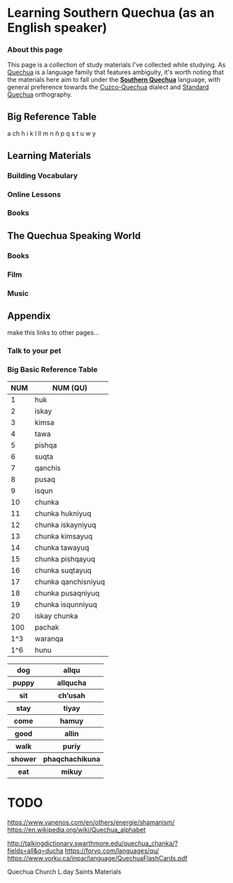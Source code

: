 # Learning Southern Quechua (as an English speaker)

### About this page

This page is a collection of study materials I've collected while studying. As [Quechua](https://en.wikipedia.org/wiki/Quechuan_languages) is a language family that features ambiguity, it's worth noting that the materials here aim to fall under the **[Southern Quechua](https://en.wikipedia.org/wiki/Southern_Quechua)** language, with general preference towards the [Cuzco-Quechua](https://en.wikipedia.org/wiki/Cuzco_Quechua_language) dialect and [Standard Quechua](https://en.wikipedia.org/wiki/Quechua_alphabet) orthography.

## Big Reference Table

a  ch  h  i  k  l  ll  m  n  ñ  p  q  s  t  u  w  y



## Learning Materials

### Building Vocabulary


### Online Lessons


### Books   


## The Quechua Speaking World






### Books




### Film



### Music


## Appendix

make this links to other pages...

### Talk to your pet

### Big Basic Reference Table


| NUM | NUM (QU)            |
| --- | ------------------- |
|   1 | huk                 |
|   2 | iskay               |
|   3 | kimsa               |
|   4 | tawa                |
|   5 | pishqa              |
|   6 | suqta               |
|   7 | qanchis             |
|   8 | pusaq               |
|   9 | isqun               |
|  10 | chunka              |
|  11 | chunka hukniyuq     |
|  12 | chunka iskayniyuq   |
|  13 | chunka kimsayuq     |
|  14 | chunka tawayuq      |
|  15 | chunka pishqayuq    |
|  16 | chunka suqtayuq     |
|  17 | chunka qanchisniyuq |
|  18 | chunka pusaqniyuq   |
|  19 | chunka isqunniyuq   |
|  20 | iskay chunka        |
| 100 | pachak              |
| 1^3 | waranqa             |
| 1^6 | hunu                |

<table>
    <tr>
        <th>dog</th>
        <th>allqu</th>
    </tr>
    <tr>
        <th>puppy</th>
        <th>allqucha</th>
    </tr>
    <tr>
        <th>sit</th>
        <th>ch’usah</th>
    </tr>
    <tr>
        <th>stay</th>
        <th>tiyay</th>
    </tr>
    <tr>
        <th>come</th>
        <th>hamuy</th>
    </tr>
    <tr>
        <th>good</th>
        <th>allin</th>
    </tr>
    <tr>
        <th>walk</th>
        <th>puriy</th>
    </tr>
    <tr>
        <th>shower</th>
        <th>phaqchachikuna</th>
    </tr>
    <tr>
        <th>eat</th>
        <th>mikuy</th>
    </tr>
</table>

# TODO

https://www.vanenos.com/en/others/energie/shamanism/
https://en.wikipedia.org/wiki/Quechua_alphabet

http://talkingdictionary.swarthmore.edu/quechua_chanka/?fields=all&q=ducha
https://forvo.com/languages/qu/
https://www.yorku.ca/inpar/language/QuechuaFlashCards.pdf

Quechua Church L.day Saints Materials




